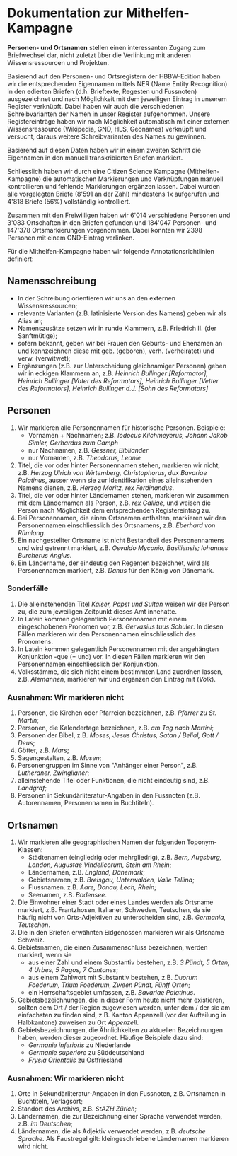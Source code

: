 # Dokumentation zur Mithelfen-Kampagne

**Personen- und Ortsnamen** stellen einen interessanten Zugang zum Briefwechsel dar, nicht zuletzt über die Verlinkung mit anderen Wissensressourcen und Projekten.

Basierend auf den Personen- und Ortsregistern der HBBW-Edition haben wir die entsprechenden Eigennamen mittels NER (Name Entity Recognition) in den edierten Briefen (d.h. Brieftexte, Regesten und Fussnoten) ausgezeichnet und nach Möglichkeit mit dem jeweiligen Eintrag in unserem Register verknüpft. Dabei haben wir auch die verschiedenen Schreibvarianten der Namen in unser Register aufgenommen. Unsere Registereinträge haben wir nach Möglichkeit automatisch mit einer externen Wissensressource (Wikipedia, GND, HLS, Geonames) verknüpft und versucht, daraus weitere Schreibvarianten des Names zu gewinnen.

Basierend auf diesen Daten haben wir in einem zweiten Schritt die Eigennamen in den manuell transkribierten Briefen markiert.

Schliesslich haben wir durch eine Citizen Science Kampagne (Mithelfen-Kampagne) die automatischen Markierungen und Verknüpfungen manuell kontrollieren und fehlende Markierungen ergänzen lassen. Dabei wurden alle vorgelegten Briefe (8'591 an der Zahl) mindestens 1x aufgerufen und 4'818 Briefe (56%) vollständig kontrolliert. 

Zusammen mit den Freiwilligen haben wir 6'014 verschiedene Personen und 3'083 Ortschaften in den Briefen gefunden und 184'047 Personen- und 147'378 Ortsmarkierungen vorgenommen. Dabei konnten wir 2398 Personen mit einem GND-Eintrag verlinken.

Für die Mithelfen-Kampagne haben wir folgende Annotationsrichtlinien definiert:

## Namensschreibung

- In der Schreibung orientieren wir uns an den externen Wissensressourcen; 
- relevante Varianten (z.B. latinisierte Version des Namens) geben wir als Alias an;
- Namenszusätze setzen wir in runde Klammern, z.B. Friedrich II. (der Sanftmütige);
- sofern bekannt, geben wir bei Frauen den Geburts- und Ehenamen an und kennzeichnen diese mit geb. (geboren), verh. (verheiratet) und verw. (verwitwet);
- Ergänzungen (z.B. zur Unterscheidung gleichnamiger Personen) geben wir in eckigen Klammern an, z.B. _Heinrich Bullinger [Reformator], Heinrich Bullinger [Vater des Reformators],	Heinrich Bullinger [Vetter des Reformators], Heinrich Bullinger d.J. [Sohn des Reformators]_

## Personen 

1.	Wir markieren alle Personennamen für historische Personen. Beispiele: 
    - Vornamen + Nachnamen; z.B. _Iodocus Kilchmeyerus, Johann Jakob Simler, Gerhardus zum Camph_
    - nur Nachnamen, z.B. _Gessner, Bibliander_
    - nur Vornamen, z.B. _Theodorus, Leonie_
2.	Titel, die vor oder hinter Personennamen stehen, markieren wir nicht, z.B. _Herzog Ulrich von Wirtemberg, Christophorus, dux Bavariae Palatinus_, ausser wenn sie zur Identifikation eines alleinstehenden Namens dienen, z.B. _Herzog Moritz, rex Ferdinandus_.
3.	Titel, die vor oder hinter Ländernamen stehen, markieren wir zusammen mit dem Ländernamen als Person, z.B. _rex Galliae_, und weisen die Person nach Möglichkeit dem entsprechenden Registereintrag zu.
4.	Bei Personennamen, die einen Ortsnamen enthalten, markieren wir den Personennamen einschliesslich des Ortsnamens, z.B. _Eberhard von Rümlang_.
5.	Ein nachgestellter Ortsname ist nicht Bestandteil des Personennamens und wird getrennt markiert, z.B. _Osvaldo Myconio, Basiliensis; Iohannes Burcherus Anglus_.
6.	Ein Ländername, der eindeutig den Regenten bezeichnet, wird als Personennamen markiert, z.B. _Danus_ für den König von Dänemark.

### Sonderfälle
1.	Die alleinstehenden Titel _Kaiser, Papst und Sultan_ weisen wir der Person zu, die zum jeweiligen Zeitpunkt dieses Amt innehatte.
2.	In Latein kommen gelegentlich Personennamen mit einem eingeschobenen Pronomen vor, z.B. _Gervasius tuus Schuler_. In diesen Fällen markieren wir den Personennamen einschliesslich des Pronomens.
3.	In Latein kommen gelegentlich Personennamen mit der angehängten Konjunktion -que (= und) vor. In diesen Fällen markieren wir den Personennamen einschliesslich der Konjunktion.
4.	Volksstämme, die sich nicht einem bestimmten Land zuordnen lassen, z.B. _Alemannen_, markieren wir und ergänzen den Eintrag mit (_Volk_).

### Ausnahmen: Wir markieren **nicht**
1.	Personen, die Kirchen oder Pfarreien bezeichnen, z.B. _Pfarrer zu St. Martin_;
2.	Personen, die Kalendertage bezeichnen, z.B. _am Tag nach Martini_;
3.	Personen der Bibel, z.B. _Moses, Jesus Christus, Satan / Belial, Gott / Deus_;
4.	Götter, z.B. _Mars_;
5.	Sagengestalten, z.B. _Musen_;
6.	Personengruppen im Sinne von "Anhänger einer Person", z.B. _Lutheraner, Zwinglianer_;
7.	alleinstehende Titel oder Funktionen, die nicht eindeutig sind, z.B. _Landgraf_;
8.	Personen in Sekundärliteratur-Angaben in den Fussnoten (z.B. Autorennamen, Personennamen in Buchtiteln).

## Ortsnamen 
1.	Wir markieren alle geographischen Namen der folgenden Toponym-Klassen: 
    - Städtenamen (eingliedrig oder mehrgliedrig), z.B.  _Bern, Augsburg, London, Augustae Vindelicorum, Stein am Rhein_; 
    - Ländernamen, z.B. _England, Dänemark_;
    - Gebietsnamen, z.B. _Breisgau, Unterwalden, Valle Tellina_;
    - Flussnamen. z.B. _Aare, Donau, Lech, Rhein_;
    - Seenamen, z.B. _Bodensee_.
2.	Die Einwohner einer Stadt oder eines Landes werden als Ortsname markiert, z.B. Frantzhosen, Italianer, Schweden, Teutschen, da sie häufig nicht von Orts-Adjektiven zu unterscheiden sind, z.B. _Germania, Teutschen_.
3.	Die in den Briefen erwähnten Eidgenossen markieren wir als Ortsname Schweiz.
4.	Gebietsnamen, die einen Zusammenschluss bezeichnen, werden markiert, wenn sie  
    - aus einer Zahl und einem Substantiv bestehen, z.B. _3 Pündt, 5 Orten, 4 Urbes, 5 Pagos, 7 Cantones_;
    - aus einem Zahlwort mit Substantiv bestehen, z.B. _Duorum Foederum, Trium Foederum, Zween Pündt, Fünff Orten_;
    - ein Herrschaftsgebiet umfassen, z.B. _Bavariae Palatinus_.
5.	Gebietsbezeichnungen, die in dieser Form heute nicht mehr existieren, sollten dem Ort / der Region zugewiesen werden, unter dem / der sie am einfachsten zu finden sind, z.B. Kanton Appenzell (vor der Aufteilung in Halbkantone) zuweisen zu Ort _Appenzell_.
6.	Gebietsbezeichnungen, die Ähnlichkeiten zu aktuellen Bezeichnungen haben, werden dieser zugeordnet. Häufige Beispiele dazu sind:
    - _Germanie inferioris_ zu Niederlande
    - _Germanie superiore_ zu Süddeutschland
    - _Frysia Orientalis_ zu Ostfriesland

### Ausnahmen: Wir markieren **nicht**
1.	Orte in Sekundärliteratur-Angaben in den Fussnoten, z.B. Ortsnamen in Buchtiteln, Verlagsort;
2.	Standort des Archivs, z.B. _StAZH Zürich_;
3.	Ländernamen, die zur Bezeichnung einer Sprache verwendet werden, z.B. _im Deutschen_;
4.	Ländernamen, die als Adjektiv verwendet werden, z.B. _deutsche Sprache_. Als Faustregel gilt: kleingeschriebene Ländernamen markieren wird nicht.
